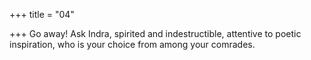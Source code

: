 +++
title = "04"

+++
Go away! Ask Indra, spirited and indestructible, attentive to poetic  inspiration,
who is your choice from among your comrades.